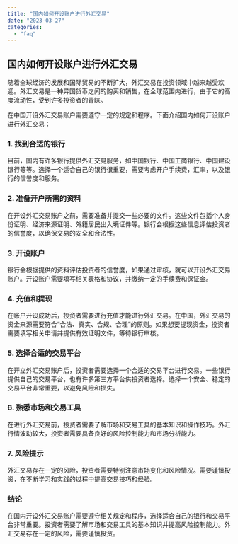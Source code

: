 ```yaml
---
title: "国内如何开设账户进行外汇交易"
date: "2023-03-27"
categories: 
  - "faq"
---
```


## 国内如何开设账户进行外汇交易

随着全球经济的发展和国际贸易的不断扩大，外汇交易在投资领域中越来越受欢迎。外汇交易是一种异国货币之间的购买和销售，在全球范围内进行，由于它的高度流动性，受到许多投资者的青睐。

在中国开设外汇交易账户需要遵守一定的规定和程序。下面介绍国内如何开设账户进行外汇交易：

### 1\. 找到合适的银行

目前，国内有许多银行提供外汇交易服务，如中国银行、中国工商银行、中国建设银行等等。选择一个适合自己的银行很重要，需要考虑开户手续费，汇率，以及银行的信誉度和服务。

### 2\. 准备开户所需的资料

在开设外汇交易账户之前，需要准备并提交一些必要的文件。这些文件包括个人身份证明、经济来源证明、外籍居民出入境证件等。银行会根据这些信息评估投资者的信誉度，以确保交易的安全和合法性。

### 3\. 开设账户

银行会根据提供的资料评估投资者的信誉度，如果通过审核，就可以开设外汇交易账户。开设账户需要填写相关表格和协议，并缴纳一定的手续费和保证金。

### 4\. 充值和提现

在账户开设成功后，投资者需要进行充值才能进行外汇交易。在中国，外汇交易的资金来源需要符合“合法、真实、合规、合理”的原则。如果想要提现资金，投资者需要填写相关申请并提供有效证明文件，等待银行审核。

### 5\. 选择合适的交易平台

在开立外汇交易账户后，投资者需要选择一个合适的交易平台进行交易。一些银行提供自己的交易平台，也有许多第三方平台供投资者选择。选择一个安全、稳定的交易平台非常重要，以避免风险和损失。

### 6\. 熟悉市场和交易工具

在进行外汇交易前，投资者需要了解市场和交易工具的基本知识和操作技巧。外汇行情波动较大，投资者需要具备良好的风险控制能力和市场分析能力。

### 7\. 风险提示

外汇交易存在一定的风险，投资者需要特别注意市场变化和风险情况。需要谨慎投资，在不断学习和实践的过程中提高交易技巧和经验。

### 结论

在国内开设外汇交易账户需要遵守相关规定和程序，选择适合自己的银行和交易平台非常重要。投资者需要了解市场和交易工具的基本知识并提高风险控制能力。外汇交易存在一定的风险，需要谨慎投资。
